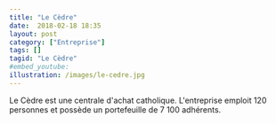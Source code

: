 ```yaml
---
title: "Le Cèdre"
date:  2018-02-18 18:35
layout: post
category: ["Entreprise"]
tags: []
tagid: "Le Cèdre"
#embed_youtube:
illustration: /images/le-cedre.jpg
---
```

Le Cèdre est une centrale d'achat catholique. L'entreprise emploit 120 personnes et possède un portefeuille de 7 100 adhérents.

